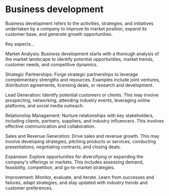 # Business development

Business development refers to the activities, strategies, and initiatives undertaken by a company to improve its market position, expand its customer base, and generate growth opportunities. 

Key aspects…

Market Analysis: Business development starts with a thorough analysis of the market landscape to identify potential opportunities, market trends, customer needs, and competitive dynamics.

Strategic Partnerships: Forge strategic partnerships to leverage complementary strengths and resources. Examples include joint ventures, distribution agreements, licensing deals, or research and development.

Lead Generation: Identify potential customers or clients. This may involve prospecting, networking, attending industry events, leveraging online platforms, and social media outreach.

Relationship Management: Nurture relationships with key stakeholders, including clients, partners, suppliers, and industry influencers. This involves effective communication and collaboration.

Sales and Revenue Generation: Drive sales and revenue growth. This may involve developing strategies, pitching products or services, conducting presentations, negotiating contracts, and closing deals.

Expansion: Explore opportunities for diversifying or expanding the company's offerings or markets. This includes assessing demand, feasibility, competition, and go-to-market strategies.

Improvement: Monitor, evaluate, and iterate. Learn from successes and failures, adapt strategies, and stay updated with industry trends and customer preferences.
